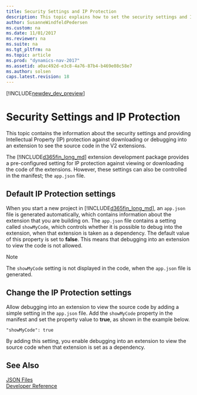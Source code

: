 ```yaml
---
title: Security Settings and IP Protection
description: This topic explains how to set the security settings and IP protection against downloading or debugging into extension to see the source code.
author: SusanneWindfeldPedersen
ms.custom: na
ms.date: 11/01/2017
ms.reviewer: na
ms.suite: na
ms.tgt_pltfrm: na
ms.topic: article
ms.prod: "dynamics-nav-2017"
ms.assetid: a0ac492d-e3c8-4a76-87b4-b469e08c58e7
ms.author: solsen
caps.latest.revision: 18
---
```


[!INCLUDE[newdev_dev_preview](includes/newdev_dev_preview.md)]

# Security Settings and IP Protection

This topic contains the information about the security settings and providing Intellectual Property (IP) protection against downloading or debugging into an extension to see the source code in the V2 extensions.

 The [!INCLUDE[d365fin_long_md](includes/d365fin_long_md.md)] extension development package provides a pre-configured setting for IP protection against viewing or downloading the code of the extensions. However, these settings can also be controlled in the manifest; the `app.json` file.

 ## Default IP Protection settings
When you start a new project in [!INCLUDE[d365fin_long_md](includes/d365fin_long_md.md)], an ``app.json`` file is generated automatically, which contains information about the extension that you are building on. The ``app.json`` file contains a setting called ``showMyCode``, which controls whether it is possible to debug into the extension, when that extension is taken as a dependency. The default value of this property is set to **false**. This means that debugging into an extension to view the code is not allowed.

> [!NOTE]  
> The ``showMyCode`` setting is not displayed in the code, when the ``app.json`` file is generated.

## Change the IP Protection settings
Allow debugging into an extension to view the source code by adding a simple setting in the ``app.json`` file. Add the ``showMyCode`` property in the manifest and set the property value to **true**, as shown in the example below.

```
"showMyCode": true
```

By adding this setting, you enable debugging into an extension to view the source code when that extension is set as a dependency. 

## See Also  
[JSON Files](devenv-json-files.md)  
[Developer Reference](devenv-reference-overview.md)  